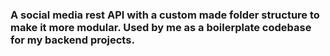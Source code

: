 ### A social media rest API with a custom made folder structure to make it more modular. Used by me as a boilerplate codebase for my backend projects.
